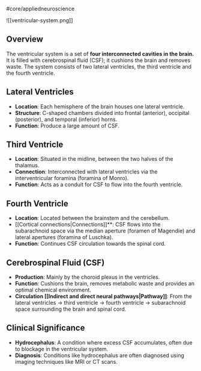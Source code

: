 #core/appliedneuroscience

![[ventricular-system.png]]

## Overview

The ventricular system is a set of **four interconnected cavities in the brain.** It is filled with cerebrospinal fluid (CSF); it cushions the brain and removes waste. The system consists of two lateral ventricles, the third ventricle and the fourth ventricle.

## Lateral Ventricles

- **Location**: Each hemisphere of the brain houses one lateral ventricle.
- **Structure**: C-shaped chambers divided into frontal (anterior), occipital (posterior), and temporal (inferior) horns.
- **Function**: Produce a large amount of CSF.

## Third Ventricle

- **Location**: Situated in the midline, between the two halves of the thalamus.
- **Connection**: Interconnected with lateral ventricles via the interventricular foramina (foramina of Monro).
- **Function**: Acts as a conduit for CSF to flow into the fourth ventricle.

## Fourth Ventricle

- **Location**: Located between the brainstem and the cerebellum.
- [[Cortical connections|Connections]]**: CSF flows into the subarachnoid space via the median aperture (foramen of Magendie) and lateral apertures (foramina of Luschka).
- **Function**: Continues CSF circulation towards the spinal cord.

## Cerebrospinal Fluid (CSF)

- **Production**: Mainly by the choroid plexus in the ventricles.
- **Function**: Cushions the brain, removes metabolic waste and provides an optimal chemical environment.
- **Circulation [[Indirect and direct neural pathways|Pathway]]**: From the lateral ventricles → third ventricle → fourth ventricle → subarachnoid space surrounding the brain and spinal cord.

## Clinical Significance

- **Hydrocephalus**: A condition where excess CSF accumulates, often due to blockage in the ventricular system.
- **Diagnosis**: Conditions like hydrocephalus are often diagnosed using imaging techniques like MRI or CT scans.

